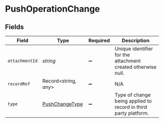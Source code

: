 # PushOperationChange


## Fields

| Field                                                           | Type                                                            | Required                                                        | Description                                                     |
| --------------------------------------------------------------- | --------------------------------------------------------------- | --------------------------------------------------------------- | --------------------------------------------------------------- |
| `attachmentId`                                                  | *string*                                                        | :heavy_minus_sign:                                              | Unique identifier for the attachment created otherwise null.    |
| `recordRef`                                                     | Record<string, *any*>                                           | :heavy_minus_sign:                                              | N/A                                                             |
| `type`                                                          | [PushChangeType](../../models/shared/pushchangetype.md)         | :heavy_minus_sign:                                              | Type of change being applied to record in third party platform. |